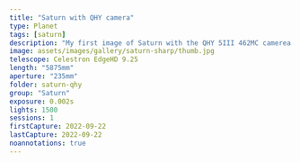 ```yaml
---
title: "Saturn with QHY camera"
type: Planet
tags: [saturn]
description: "My first image of Saturn with the QHY 5III 462MC camerea."
image: assets/images/gallery/saturn-sharp/thumb.jpg
telescope: Celestron EdgeHD 9.25
length: "5875mm"
aperture: "235mm"
folder: saturn-qhy
group: "Saturn"
exposure: 0.002s
lights: 1500
sessions: 1
firstCapture: 2022-09-22 
lastCapture: 2022-09-22
noannotations: true
---
```

